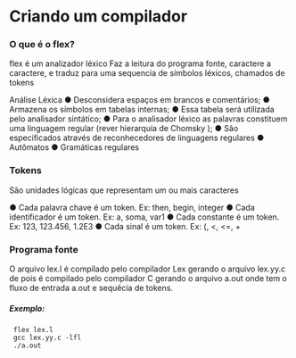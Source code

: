 
# **Criando um compilador**

### O que é o flex?

flex é um analizador léxico
Faz a leitura do programa fonte, caractere a caractere, e traduz para uma sequencia de símbolos léxicos, chamados de tokens

Análise Léxica
● Desconsidera espaços em brancos e
comentários;
● Armazena os símbolos em tabelas internas;
● Essa tabela será utilizada pelo analisador
sintático;
● Para o analisador léxico as palavras constituem
uma linguagem regular (rever hierarquia de
Chomsky );
● São especificados através de reconhecedores
de linguagens regulares
● Autômatos
● Gramáticas regulares

### **Tokens**
São unidades lógicas que representam um ou mais caracteres

● Cada palavra chave é um token. Ex: then, begin, integer
● Cada identificador é um token. Ex: a, soma, var1
● Cada constante é um token. Ex: 123, 123.456, 1.2E3
● Cada sinal é um token. Ex: (, <, <=, +

### **Programa fonte**
O arquivo lex.l é compilado pelo compilador Lex gerando o arquivo lex.yy.c  de pois é compilado pelo  compilador C gerando o arquivo a.out onde tem o  fluxo de entrada a.out e sequêcia de tokens.

##### **Exemplo**:
```shell
 flex lex.l
 gcc lex.yy.c -lfl
 ./a.out
```
